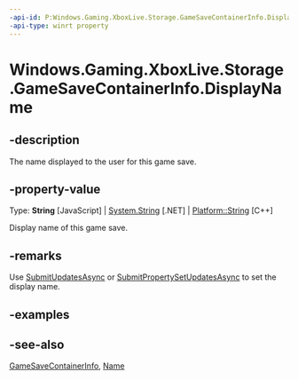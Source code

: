 ```yaml
---
-api-id: P:Windows.Gaming.XboxLive.Storage.GameSaveContainerInfo.DisplayName
-api-type: winrt property
---
```


<!-- Property syntax
public string DisplayName { get; }
-->

# Windows.Gaming.XboxLive.Storage.GameSaveContainerInfo.DisplayName

## -description

The name displayed to the user for this game save.

## -property-value

Type: **String** \[JavaScript\] | [System.String](/dotnet/api/system.string?view=dotnet-uwp-10.0&preserve-view=true) \[.NET\] | [Platform::String](/cpp/cppcx/platform-string-class) \[C++\]

Display name of this game save.

## -remarks

Use [SubmitUpdatesAsync](gamesavecontainer_submitupdatesasync_1002100950.md) or [SubmitPropertySetUpdatesAsync](gamesavecontainer_submitpropertysetupdatesasync_435712146.md) to set the display name.

## -examples

## -see-also

[GameSaveContainerInfo](gamesavecontainerinfo.md), [Name](gamesavecontainerinfo_name.md)